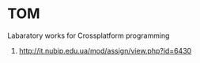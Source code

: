 TOM
===

Labaratory works for Crossplatform programming

1. http://it.nubip.edu.ua/mod/assign/view.php?id=6430
